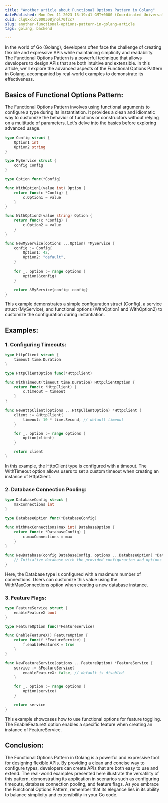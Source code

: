 ```yaml
---
title: "Another article about Functional Options Pattern in Golang"
datePublished: Mon Dec 11 2023 13:19:41 GMT+0000 (Coordinated Universal Time)
cuid: clq0xxlcv000308jn6l70fcc7
slug: another-functional-options-pattern-in-golang-article
tags: golang, backend

---
```


In the world of Go (Golang), developers often face the challenge of creating flexible and expressive APIs while maintaining simplicity and readability. The Functional Options Pattern is a powerful technique that allows developers to design APIs that are both intuitive and extensible. In this article, we'll explore the advanced aspects of the Functional Options Pattern in Golang, accompanied by real-world examples to demonstrate its effectiveness.

## Basics of Functional Options Pattern:

The Functional Options Pattern involves using functional arguments to configure a type during its instantiation. It provides a clean and idiomatic way to customize the behavior of functions or constructors without relying on a multitude of parameters. Let's delve into the basics before exploring advanced usage.

```go
type Config struct {
    Option1 int
    Option2 string
}

type MyService struct {
    config Config
}

type Option func(*Config)

func WithOption1(value int) Option {
    return func(c *Config) {
        c.Option1 = value
    }
}

func WithOption2(value string) Option {
    return func(c *Config) {
        c.Option2 = value
    }
}

func NewMyService(options ...Option) *MyService {
    config := Config{
        Option1: 42,
        Option2: "default",
    }

    for _, option := range options {
        option(&config)
    }

    return &MyService{config: config}
}
```
This example demonstrates a simple configuration struct (Config), a service struct (MyService), and functional options (WithOption1 and WithOption2) to customize the configuration during instantiation.
## Examples:

### 1. Configuring Timeouts:
```go
type HttpClient struct {
    timeout time.Duration
}

type HttpClientOption func(*HttpClient)

func WithTimeout(timeout time.Duration) HttpClientOption {
    return func(c *HttpClient) {
        c.timeout = timeout
    }
}

func NewHttpClient(options ...HttpClientOption) *HttpClient {
    client := &HttpClient{
        timeout: 10 * time.Second, // default timeout
    }

    for _, option := range options {
        option(client)
    }

    return client
}
```
In this example, the HttpClient type is configured with a timeout. The WithTimeout option allows users to set a custom timeout when creating an instance of HttpClient.

### 2. Database Connection Pooling:
```go
type DatabaseConfig struct {
    maxConnections int
}

type DatabaseOption func(*DatabaseConfig)

func WithMaxConnections(max int) DatabaseOption {
    return func(c *DatabaseConfig) {
        c.maxConnections = max
    }
}

func NewDatabase(config DatabaseConfig, options ...DatabaseOption) *Database {
    // Initialize database with the provided configuration and options
}
```
Here, the Database type is configured with a maximum number of connections. Users can customize this value using the WithMaxConnections option when creating a new database instance.

### 3. Feature Flags:
```go
type FeatureService struct {
    enableFeatureX bool
}

type FeatureOption func(*FeatureService)

func EnableFeatureX() FeatureOption {
    return func(f *FeatureService) {
        f.enableFeatureX = true
    }
}

func NewFeatureService(options ...FeatureOption) *FeatureService {
    service := &FeatureService{
        enableFeatureX: false, // default is disabled
    }

    for _, option := range options {
        option(service)
    }

    return service
}
```
This example showcases how to use functional options for feature toggling. The EnableFeatureX option enables a specific feature when creating an instance of FeatureService.

## Conclusion:

The Functional Options Pattern in Golang is a powerful and expressive tool for designing flexible APIs. By providing a clean and concise way to configure types, developers can create APIs that are both easy to use and extend. The real-world examples presented here illustrate the versatility of this pattern, demonstrating its application in scenarios such as configuring timeouts, database connection pooling, and feature flags. As you embrace the Functional Options Pattern, remember that its elegance lies in its ability to balance simplicity and extensibility in your Go code.